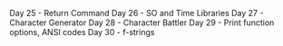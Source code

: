 Day 25 - Return Command
Day 26 - SO and Time Libraries
Day 27 - Character Generator
Day 28 - Character Battler
Day 29 - Print function options, ANSI codes
Day 30 - f-strings